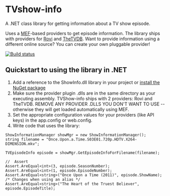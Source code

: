 TVshow-info
===========

A .NET class library for getting information about a TV show episode.  

Uses a [MEF](http://msdn.microsoft.com/en-us/library/dd460648.aspx)-based providers to get episode information.  The library ships with providers for [Rovi](http://developer.rovicorp.com/) and [TheTVDB](http://thetvdb.com/wiki/index.php?title=Programmers_API).  Want to provide information using a different online source?  You can create your own pluggable provider!

[![Build status](https://ci.appveyor.com/api/projects/status/b778xp0kh3gr6vr7)](https://ci.appveyor.com/project/danesparza/tvshow-info)

Quickstart to using the library in .NET
-----------------

1. Add a reference to the ShowInfo.dll library in your project or [install the NuGet package](https://www.nuget.org/packages/TV-show-info/)
2. Make sure the provider plugin .dlls are in the same directory as your executing assembly.  TVShow-info ships with 2 providers: Rovi and TheTVDB.  REMOVE ANY PROVIDER .DLLS YOU DON'T WANT TO USE -- otherwise they will get loaded automatically using MEF.
3. Set the appropriate configuration values for your providers (like API keys) in the app.config or web.config.
4. Write code that uses the library:

```CSharp
ShowInformationManager showMgr = new ShowInformationManager();
string filename = "Once.Upon.a.Time.S03E01.720p.HDTV.X264-DIMENSION.mkv";

TVEpisodeInfo episode = showMgr.GetEpisodeInfoForFilename(filename);

//  Assert
Assert.AreEqual<int>(3, episode.SeasonNumber);
Assert.AreEqual<int>(1, episode.EpisodeNumber);
Assert.AreEqual<string>("Once Upon a Time (2011)", episode.ShowName); /* Changes when using an alias */
Assert.AreEqual<string>("The Heart of the Truest Believer", episode.EpisodeTitle);
```
